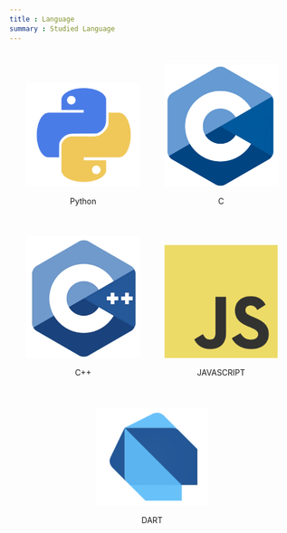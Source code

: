 ```yaml
---
title : Language
summary : Studied Language
---
```


<div style="text-align: center;">
    <div style="display: inline-block; margin: 20px;">
        <img src='./Python_lang.png' alt='파이썬' width="200"/>
        <p>Python</p>
    </div>
    <div style="display: inline-block; margin: 20px;">
        <img src='./C_lang.png' alt='C' width="200"/>
        <p>C</p>
    </div>
    <div style="display: inline-block; margin: 20px;">
        <img src='./C_plus.png' alt='C++' width="200"/>
        <p>C++</p>
    </div>
    <div style="display: inline-block; margin: 20px;">
        <img src='./js.png' alt='자바스크립트' width="200"/>
        <p>JAVASCRIPT</p>
    </div>
    <div style="display: inline-block; margin: 20px;">
        <img src='./dart.png' alt='다트' width="200"/>
        <p>DART</p>
    </div>
</div>

